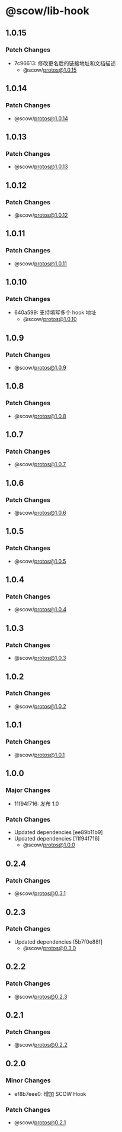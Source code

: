 # @scow/lib-hook

## 1.0.15

### Patch Changes

- 7c96613: 修改更名后的链接地址和文档描述
  - @scow/protos@1.0.15

## 1.0.14

### Patch Changes

- @scow/protos@1.0.14

## 1.0.13

### Patch Changes

- @scow/protos@1.0.13

## 1.0.12

### Patch Changes

- @scow/protos@1.0.12

## 1.0.11

### Patch Changes

- @scow/protos@1.0.11

## 1.0.10

### Patch Changes

- 640a599: 支持填写多个 hook 地址
  - @scow/protos@1.0.10

## 1.0.9

### Patch Changes

- @scow/protos@1.0.9

## 1.0.8

### Patch Changes

- @scow/protos@1.0.8

## 1.0.7

### Patch Changes

- @scow/protos@1.0.7

## 1.0.6

### Patch Changes

- @scow/protos@1.0.6

## 1.0.5

### Patch Changes

- @scow/protos@1.0.5

## 1.0.4

### Patch Changes

- @scow/protos@1.0.4

## 1.0.3

### Patch Changes

- @scow/protos@1.0.3

## 1.0.2

### Patch Changes

- @scow/protos@1.0.2

## 1.0.1

### Patch Changes

- @scow/protos@1.0.1

## 1.0.0

### Major Changes

- 11f94f716: 发布 1.0

### Patch Changes

- Updated dependencies [ee89b11b9]
- Updated dependencies [11f94f716]
  - @scow/protos@1.0.0

## 0.2.4

### Patch Changes

- @scow/protos@0.3.1

## 0.2.3

### Patch Changes

- Updated dependencies [5b7f0e88f]
  - @scow/protos@0.3.0

## 0.2.2

### Patch Changes

- @scow/protos@0.2.3

## 0.2.1

### Patch Changes

- @scow/protos@0.2.2

## 0.2.0

### Minor Changes

- ef8b7eee0: 增加 SCOW Hook

### Patch Changes

- @scow/protos@0.2.1
